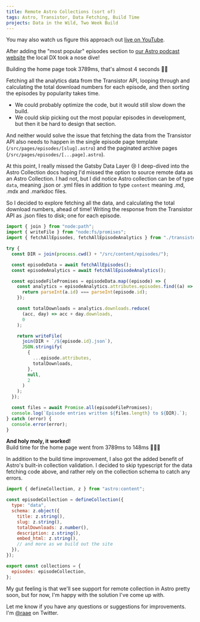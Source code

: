 ```yaml
---
title: Remote Astro Collections (sort of)
tags: Astro, Transistor, Data Fetching, Build Time
projects: Data in the Wild, Two Week Build
---
```


<aside class="notice">

You may also watch us figure this approach out [live on YouTube](https://youtube.com/live/yTNr3Y1xGbU).

</aside>

After adding the "most popular" episodes section to [our Astro podcast website](https://github.com/olavea/Our-podcast-websites) the local DX took a nose dive!

Building the home page took 3789ms, that's almost 4 seconds 🤦‍♀️

Fetching all the analytics data from the Transistor API, looping through and calculating the total download numbers for each episode, and then sorting the episodes by popularity takes time.

- We could probably optimize the code, but it would still slow down the build.
- We could skip picking out the most popular episodes in development, but then it be hard to design that section.

And neither would solve the issue that fetching the data from the Transistor API also needs to happen in the single episode page template (`/src/pages/episodes/[slug].astro`) and the paginated archive pages (`/src/pages/episodes/[...page].astro`).

At this point, I really missed the Gatsby Data Layer 😢 I deep-dived into the Astro Collection docs hoping I'd missed the option to source remote data as an Astro Collection. I had not, but I did notice Astro collection can be of type `data`, meaning .json or .yml files in addition to type `content` meaning .md, .mdx and .markdoc files.

So I decided to explore fetching all the data, and calculating the total download numbers, ahead of time! Writing the response from the Transistor API as .json files to disk; one for each episode.

```js
import { join } from "node:path";
import { writeFile } from "node:fs/promises";
import { fetchAllEpisodes, fetchAllEpisodeAnalytics } from "./transistor.js";

try {
  const DIR = join(process.cwd() + "/src/content/episodes/");

  const episodeData = await fetchAllEpisodes();
  const episodeAnalytics = await fetchAllEpisodeAnalytics();

  const episodeFilePromises = episodeData.map((episode) => {
    const analytics = episodeAnalytics.attributes.episodes.find((a) => {
      return parseInt(a.id) === parseInt(episode.id);
    });

    const totalDownloads = analytics.downloads.reduce(
      (acc, day) => acc + day.downloads,
      0
    );

    return writeFile(
      join(DIR + `/${episode.id}.json`),
      JSON.stringify(
        {
          ...episode.attributes,
          totalDownloads,
        },
        null,
        2
      )
    );
  });

  const files = await Promise.all(episodeFilePromises);
  console.log(`Episode entries written ${files.length} to ${DIR}.`);
} catch (error) {
  console.error(error);
}
```

**And holy moly, it worked!**\
Build time for the home page went from 3789ms to 148ms 🎉🎉🎉

In addition to the build time improvement, I also got the added benefit of Astro's built-in collection validation. I decided to skip typescript for the data fetching code above, and rather rely on the collection schema to catch any errors.

```js
import { defineCollection, z } from "astro:content";

const episodeCollection = defineCollection({
  type: "data",
  schema: z.object({
    title: z.string(),
    slug: z.string(),
    totalDownloads: z.number(),
    description: z.string(),
    embed_html: z.string(),
    // and more as we build out the site
  }),
});

export const collections = {
  episodes: episodeCollection,
};
```

My gut feeling is that we'll see support for remote collection in Astro pretty soon, but for now, I'm happy with the solution I've come up with.

Let me know if you have any questions or suggestions for improvements. I'm [@raae](https://twitter.com/raae) on Twitter.

